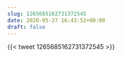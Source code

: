 ```yaml
---
slug: 1265685162731372545
date: 2020-05-27 16:43:52+00:00
draft: false
---
```


{{< tweet 1265685162731372545 >}}
